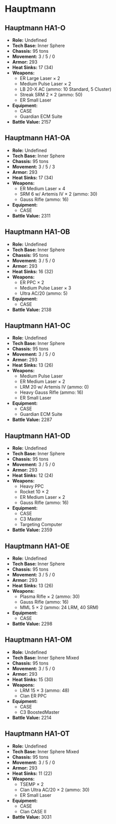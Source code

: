# Hauptmann
## Hauptmann HA1-O
- **Role:** Undefined
- **Tech Base:** Inner Sphere
- **Chassis:** 95 tons
- **Movement:** 3 / 5 / 0
- **Armor:** 293
- **Heat Sinks:** 17 (34)
- **Weapons:**
  - ER Large Laser × 2
  - Medium Pulse Laser × 2
  - LB 20-X AC (ammo: 10 Standard, 5 Cluster)
  - Streak SRM 2 × 2 (ammo: 50)
  - ER Small Laser
- **Equipment:**
  - CASE
  - Guardian ECM Suite
- **Battle Value:** 2157

## Hauptmann HA1-OA
- **Role:** Undefined
- **Tech Base:** Inner Sphere
- **Chassis:** 95 tons
- **Movement:** 3 / 5 / 3
- **Armor:** 293
- **Heat Sinks:** 17 (34)
- **Weapons:**
  - ER Medium Laser × 4
  - SRM 6 w/ Artemis IV × 2 (ammo: 30)
  - Gauss Rifle (ammo: 16)
- **Equipment:**
  - CASE
- **Battle Value:** 2311

## Hauptmann HA1-OB
- **Role:** Undefined
- **Tech Base:** Inner Sphere
- **Chassis:** 95 tons
- **Movement:** 3 / 5 / 0
- **Armor:** 293
- **Heat Sinks:** 16 (32)
- **Weapons:**
  - ER PPC × 2
  - Medium Pulse Laser × 3
  - Ultra AC/20 (ammo: 5)
- **Equipment:**
  - CASE
- **Battle Value:** 2138

## Hauptmann HA1-OC
- **Role:** Undefined
- **Tech Base:** Inner Sphere
- **Chassis:** 95 tons
- **Movement:** 3 / 5 / 0
- **Armor:** 293
- **Heat Sinks:** 13 (26)
- **Weapons:**
  - Medium Pulse Laser
  - ER Medium Laser × 2
  - LRM 20 w/ Artemis IV (ammo: 0)
  - Heavy Gauss Rifle (ammo: 16)
  - ER Small Laser
- **Equipment:**
  - CASE
  - Guardian ECM Suite
- **Battle Value:** 2287

## Hauptmann HA1-OD
- **Role:** Undefined
- **Tech Base:** Inner Sphere
- **Chassis:** 95 tons
- **Movement:** 3 / 5 / 0
- **Armor:** 293
- **Heat Sinks:** 12 (24)
- **Weapons:**
  - Heavy PPC
  - Rocket 10 × 2
  - ER Medium Laser × 2
  - Gauss Rifle (ammo: 16)
- **Equipment:**
  - CASE
  - C3 Master
  - Targeting Computer
- **Battle Value:** 2359

## Hauptmann HA1-OE
- **Role:** Undefined
- **Tech Base:** Inner Sphere
- **Chassis:** 95 tons
- **Movement:** 3 / 5 / 0
- **Armor:** 293
- **Heat Sinks:** 13 (26)
- **Weapons:**
  - Plasma Rifle × 2 (ammo: 30)
  - Gauss Rifle (ammo: 16)
  - MML 5 × 2 (ammo: 24 LRM, 40 SRM)
- **Equipment:**
  - CASE
- **Battle Value:** 2298

## Hauptmann HA1-OM
- **Role:** Undefined
- **Tech Base:** Inner Sphere Mixed
- **Chassis:** 95 tons
- **Movement:** 3 / 5 / 0
- **Armor:** 293
- **Heat Sinks:** 15 (30)
- **Weapons:**
  - LRM 15 × 3 (ammo: 48)
  - Clan ER PPC
- **Equipment:**
  - CASE
  - C3 BoostedMaster
- **Battle Value:** 2214

## Hauptmann HA1-OT
- **Role:** Undefined
- **Tech Base:** Inner Sphere Mixed
- **Chassis:** 95 tons
- **Movement:** 3 / 5 / 0
- **Armor:** 293
- **Heat Sinks:** 11 (22)
- **Weapons:**
  - TSEMP × 2
  - Clan Ultra AC/20 × 2 (ammo: 30)
  - ER Small Laser
- **Equipment:**
  - CASE
  - Clan CASE II
- **Battle Value:** 3031

